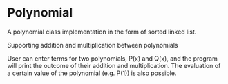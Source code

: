 # Polynomial
A polynomial class implementation in the form of sorted linked list. 

Supporting addition and multiplication between polynomials

User can enter terms for two polynomials, P(x) and Q(x), and the program will print the outcome of their addition and multiplication.
The evaluation of a certain value of the polynomial (e.g. P(1)) is also possible.
